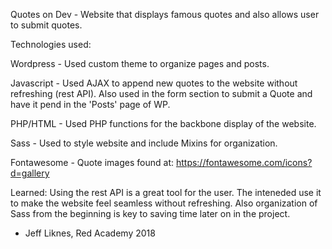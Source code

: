 
Quotes on Dev - Website that displays famous quotes and also allows user to submit quotes.






Technologies used:


Wordpress - Used custom theme to organize pages and posts.

Javascript - Used AJAX to append new quotes to the website without refreshing (rest API). Also used in the form section to submit a Quote and have it pend in the 'Posts' page of WP.

PHP/HTML - Used PHP functions for the backbone display of the website.

Sass - Used to style website and include Mixins for organization.


Fontawesome - Quote images found at: https://fontawesome.com/icons?d=gallery


Learned:
    Using the rest API is a great tool for the user. The inteneded use it to make the website feel seamless without refreshing. Also organization of Sass from the beginning is key to saving time later on in the project.

- Jeff Liknes, Red Academy 2018

